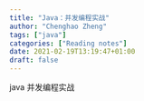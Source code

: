 ```yaml
---
title: "Java：并发编程实战"
author: "Chenghao Zheng"
tags: ["java"]
categories: ["Reading notes"]
date: 2021-02-19T13:19:47+01:00
draft: false
---
```








java 并发编程实战